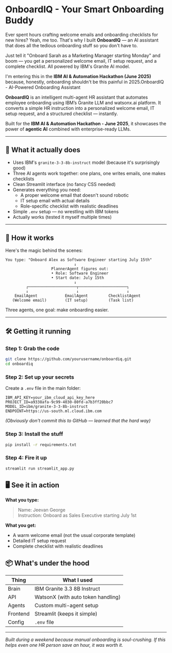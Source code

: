 #  OnboardIQ - Your Smart Onboarding Buddy

Ever spent hours crafting welcome emails and onboarding checklists for new hires? Yeah, me too. That's why I built **OnboardIQ** — an AI assistant that does all the tedious onboarding stuff so you don't have to.

Just tell it "Onboard Sarah as a Marketing Manager starting Monday" and boom — you get a personalized welcome email, IT setup request, and a complete checklist. All powered by IBM's Granite AI model.

I'm entering this in the **IBM AI & Automation Hackathon (June 2025)** because, honestly, onboarding shouldn't be this painful in 2025.OnboardIQ - AI-Powered Onboarding Assistant

**OnboardIQ** is an intelligent multi-agent HR assistant that automates employee onboarding using IBM’s Granite LLM and watsonx.ai platform. It converts a simple HR instruction into a personalized welcome email, IT setup request, and a structured checklist — instantly.

Built for the **IBM AI & Automation Hackathon - June 2025**, it showcases the power of **agentic AI** combined with enterprise-ready LLMs.

---

## 🚀 What it actually does

- Uses IBM's `granite-3-3-8b-instruct` model (because it's surprisingly good)
- Three AI agents work together: one plans, one writes emails, one makes checklists
- Clean Streamlit interface (no fancy CSS needed)
- Generates everything you need:
  - A proper welcome email that doesn't sound robotic
  - IT setup email with actual details
  - Role-specific checklist with realistic deadlines
- Simple `.env` setup — no wrestling with IBM tokens
- Actually works (tested it myself multiple times)

---

## 🤖 How it works

Here's the magic behind the scenes:

```
You type: "Onboard Alex as Software Engineer starting July 15th"
                              ↓
                    PlannerAgent figures out:
                    • Role: Software Engineer  
                    • Start date: July 15th
                              ↓
         ┌─────────────────────┬─────────────────────┐
         ↓                     ↓                     ↓
    EmailAgent            EmailAgent         ChecklistAgent
   (Welcome email)        (IT setup)         (Task list)
```

Three agents, one goal: make onboarding easier.

---

## 🛠️ Getting it running

### Step 1: Grab the code
```bash
git clone https://github.com/yourusername/onboardiq.git
cd onboardiq
```

### Step 2: Set up your secrets
Create a `.env` file in the main folder:
```env
IBM_API_KEY=your_ibm_cloud_api_key_here
PROJECT_ID=a9338afa-9c99-4030-80fd-a7b3ff20bbc7
MODEL_ID=ibm/granite-3-3-8b-instruct
ENDPOINT=https://us-south.ml.cloud.ibm.com
```
*(Obviously don't commit this to GitHub — learned that the hard way)*

### Step 3: Install the stuff
```bash
pip install -r requirements.txt
```

### Step 4: Fire it up
```bash
streamlit run streamlit_app.py
```

## 🖥 See it in action

**What you type:**
> Name: Jeevan George  
> Instruction: Onboard as Sales Executive starting July 1st

**What you get:**
- A warm welcome email (not the usual corporate template)
- Detailed IT setup request 
- Complete checklist with realistic deadlines

## 📦 What's under the hood

| Thing | What I used |
|-------|-------------|
| Brain | IBM Granite 3.3 8B Instruct |
| API | WatsonX (with auto token handling) |
| Agents | Custom multi-agent setup |
| Frontend | Streamlit (keeps it simple) |
| Config | `.env` file |

---

*Built during a weekend because manual onboarding is soul-crushing. If this helps even one HR person save an hour, it was worth it.*